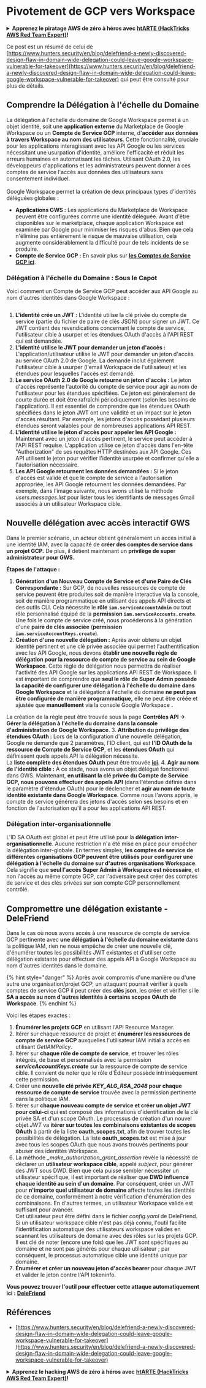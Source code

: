 # Pivotement de GCP vers Workspace

<details>

<summary><strong>Apprenez le piratage AWS de zéro à héros avec</strong> <a href="https://training.hacktricks.xyz/courses/arte"><strong>htARTE (HackTricks AWS Red Team Expert)</strong></a><strong>!</strong></summary>

Autres moyens de soutenir HackTricks :

* Si vous souhaitez voir votre **entreprise annoncée dans HackTricks** ou **télécharger HackTricks en PDF**, consultez les [**PLANS D'ABONNEMENT**](https://github.com/sponsors/carlospolop)!
* Obtenez le [**merchandising officiel PEASS & HackTricks**](https://peass.creator-spring.com)
* Découvrez [**La Famille PEASS**](https://opensea.io/collection/the-peass-family), notre collection d'[**NFTs exclusifs**](https://opensea.io/collection/the-peass-family)
* **Rejoignez le** 💬 [**groupe Discord**](https://discord.gg/hRep4RUj7f) ou le [**groupe Telegram**](https://t.me/peass) ou **suivez** moi sur **Twitter** 🐦 [**@carlospolopm**](https://twitter.com/carlospolopm)**.**
* **Partagez vos astuces de piratage en soumettant des PR aux dépôts github** [**HackTricks**](https://github.com/carlospolop/hacktricks) et [**HackTricks Cloud**](https://github.com/carlospolop/hacktricks-cloud).

</details>

Ce post est un résumé de celui de [https://www.hunters.security/en/blog/delefriend-a-newly-discovered-design-flaw-in-domain-wide-delegation-could-leave-google-workspace-vulnerable-for-takeover](https://www.hunters.security/en/blog/delefriend-a-newly-discovered-design-flaw-in-domain-wide-delegation-could-leave-google-workspace-vulnerable-for-takeover) qui peut être consulté pour plus de détails.

## **Comprendre la Délégation à l'échelle du Domaine**

La délégation à l'échelle du domaine de Google Workspace permet à un objet identité, soit une **application externe** du Marketplace de Google Workspace ou un **Compte de Service GCP** interne, d'**accéder aux données à travers Workspace au nom des utilisateurs**. Cette fonctionnalité, cruciale pour les applications interagissant avec les API Google ou les services nécessitant une usurpation d'identité, améliore l'efficacité et réduit les erreurs humaines en automatisant les tâches. Utilisant OAuth 2.0, les développeurs d'applications et les administrateurs peuvent donner à ces comptes de service l'accès aux données des utilisateurs sans consentement individuel.\
\
Google Workspace permet la création de deux principaux types d'identités déléguées globales :

* **Applications GWS :** Les applications du Marketplace de Workspace peuvent être configurées comme une identité déléguée. Avant d'être disponibles sur le marketplace, chaque application Workspace est examinée par Google pour minimiser les risques d'abus. Bien que cela n'élimine pas entièrement le risque de mauvaise utilisation, cela augmente considérablement la difficulté pour de tels incidents de se produire.
* **Compte de Service GCP :** En savoir plus sur [**les Comptes de Service GCP ici**](gcp-basic-information.md#service-accounts).

### **Délégation à l'échelle du Domaine : Sous le Capot**

Voici comment un Compte de Service GCP peut accéder aux API Google au nom d'autres identités dans Google Workspace :

<figure><img src="../../.gitbook/assets/image.png" alt=""><figcaption></figcaption></figure>

1. **L'identité crée un JWT :** L'identité utilise la clé privée du compte de service (partie du fichier de paire de clés JSON) pour signer un JWT. Ce JWT contient des revendications concernant le compte de service, l'utilisateur cible à usurper et les étendues OAuth d'accès à l'API REST qui est demandée.
2. **L'identité utilise le JWT pour demander un jeton d'accès :** L'application/utilisateur utilise le JWT pour demander un jeton d'accès au service OAuth 2.0 de Google. La demande inclut également l'utilisateur cible à usurper (l'email Workspace de l'utilisateur) et les étendues pour lesquelles l'accès est demandé.
3. **Le service OAuth 2.0 de Google retourne un jeton d'accès :** Le jeton d'accès représente l'autorité du compte de service pour agir au nom de l'utilisateur pour les étendues spécifiées. Ce jeton est généralement de courte durée et doit être rafraîchi périodiquement (selon les besoins de l'application). Il est essentiel de comprendre que les étendues OAuth spécifiées dans le jeton JWT ont une validité et un impact sur le jeton d'accès résultant. Par exemple, les jetons d'accès possédant plusieurs étendues seront valables pour de nombreuses applications API REST.
4. **L'identité utilise le jeton d'accès pour appeler les API Google :** Maintenant avec un jeton d'accès pertinent, le service peut accéder à l'API REST requise. L'application utilise ce jeton d'accès dans l'en-tête "Authorization" de ses requêtes HTTP destinées aux API Google. Ces API utilisent le jeton pour vérifier l'identité usurpée et confirmer qu'elle a l'autorisation nécessaire.
5. **Les API Google retournent les données demandées :** Si le jeton d'accès est valide et que le compte de service a l'autorisation appropriée, les API Google retournent les données demandées. Par exemple, dans l'image suivante, nous avons utilisé la méthode _users.messages.list_ pour lister tous les identifiants de messages Gmail associés à un utilisateur Workspace cible.

## Nouvelle délégation avec accès interactif GWS

Dans le premier scénario, un acteur obtient généralement un accès initial à une identité IAM, avec la capacité de **créer des comptes de service dans un projet GCP.** De plus, il détient maintenant un **privilège de super administrateur pour GWS.**

**Étapes de l'attaque :**

1. **Génération d'un Nouveau Compte de Service et d'une Paire de Clés Correspondante :** Sur GCP, de nouvelles ressources de compte de service peuvent être produites soit de manière interactive via la console, soit de manière programmatique en utilisant des appels API directs et des outils CLI. Cela nécessite le **rôle `iam.serviceAccountAdmin`** ou tout rôle personnalisé équipé de la **permission `iam.serviceAccounts.create`**. Une fois le compte de service créé, nous procéderons à la génération d'une **paire de clés associée** (**permission `iam.serviceAccountKeys.create`**).
2. **Création d'une nouvelle délégation :** Après avoir obtenu un objet identité pertinent et une clé privée associée qui permet l'authentification avec les API Google, nous devons **établir une nouvelle règle de délégation pour la ressource de compte de service au sein de Google Workspace**. Cette règle de délégation nous permettra de réaliser l'activité des API Google sur les applications API REST de Workspace. Il est important de comprendre que **seul le rôle de Super Admin possède la capacité de configurer une délégation à l'échelle du domaine dans Google Workspace** et la délégation à l'échelle du domaine **ne peut pas être configurée de manière programmatique,** elle ne peut être créée et ajustée que **manuellement** via la console Google Workspace **.**

La création de la règle peut être trouvée sous la page **Contrôles API → Gérer la délégation à l'échelle du domaine dans la console d'administration de Google Workspace**.
3. **Attribution du privilège des étendues OAuth :** Lors de la configuration d'une nouvelle délégation, Google ne demande que 2 paramètres, l'ID client, qui est **l'ID OAuth de la ressource de Compte de Service GCP**, et les **étendues OAuth** qui définissent quels appels API la délégation nécessite.\
La **liste complète des étendues OAuth** peut être trouvée [**ici**](https://developers.google.com/identity/protocols/oauth2/scopes).
4. **Agir au nom de l'identité cible :** À ce stade, nous avons un objet délégué fonctionnel dans GWS. Maintenant, **en utilisant la clé privée du Compte de Service GCP, nous pouvons effectuer des appels API** (dans l'étendue définie dans le paramètre d'étendue OAuth) pour le déclencher et **agir au nom de toute identité existante dans Google Workspace**. Comme nous l'avons appris, le compte de service générera des jetons d'accès selon ses besoins et en fonction de l'autorisation qu'il a pour les applications API REST.
### Délégation inter-organisationnelle

L'ID SA OAuth est global et peut être utilisé pour la **délégation inter-organisationnelle**. Aucune restriction n'a été mise en place pour empêcher la délégation inter-globale. En termes simples, **les comptes de service de différentes organisations GCP peuvent être utilisés pour configurer une délégation à l'échelle du domaine sur d'autres organisations Workspace**. Cela signifie que **seul l'accès Super Admin à Workspace est nécessaire**, et non l'accès au même compte GCP, car l'adversaire peut créer des comptes de service et des clés privées sur son compte GCP personnellement contrôlé.

## Compromettre une délégation existante - DeleFriend

Dans le cas où nous avons accès à une ressource de compte de service GCP pertinente avec **une délégation à l'échelle du domaine existante** dans la politique IAM, rien ne nous empêche de créer une nouvelle clé, d'énumérer toutes les possibilités JWT existantes et d'utiliser cette délégation existante pour effectuer des appels API à Google Workspace au nom d'autres identités dans le domaine.

{% hint style="danger" %}
Après avoir compromis d'une manière ou d'une autre une organisation/projet GCP, un attaquant pourrait vérifier à quels comptes de service GCP il peut créer des **clés json**, les créer et vérifier si le **SA a accès au nom d'autres identités à certains scopes OAuth de Workspace**.
{% endhint %}

Voici les étapes exactes :

1. **Énumérer les projets GCP** en utilisant l'API Resource Manager.
2. Itérer sur chaque ressource de projet et **énumérer les ressources de compte de service GCP** auxquelles l'utilisateur IAM initial a accès en utilisant _GetIAMPolicy_.
3. Itérer sur **chaque rôle de compte de service**, et trouver les rôles intégrés, de base et personnalisés avec la permission _**serviceAccountKeys.create**_ sur la ressource de compte de service cible. Il convient de noter que le rôle d'Éditeur possède intrinsèquement cette permission.
4. Créer une **nouvelle clé privée **_**KEY\_ALG\_RSA\_2048**_** pour chaque ressource de compte de service** trouvée avec la permission pertinente dans la politique IAM.
5. Itérer sur **chaque nouveau compte de service et créer un objet **_**JWT**_** pour celui-ci** qui est composé des informations d'identification de la clé privée SA et d'un scope OAuth. Le processus de création d'un nouvel objet _JWT_ va **itérer sur toutes les combinaisons existantes de scopes OAuth** à partir de la liste **oauth\_scopes.txt**, afin de trouver toutes les possibilités de délégation. La liste **oauth\_scopes.txt** est mise à jour avec tous les scopes OAuth que nous avons trouvés pertinents pour abuser des identités Workspace.
6. La méthode _\_make\_authorization\_grant\_assertion_ révèle la nécessité de déclarer un **utilisateur workspace cible**, appelé _subject_, pour générer des JWT sous DWD. Bien que cela puisse sembler nécessiter un utilisateur spécifique, il est important de réaliser que **DWD influence chaque identité au sein d'un domaine**. Par conséquent, créer un JWT pour **n'importe quel utilisateur de domaine** affecte toutes les identités de ce domaine, conformément à notre vérification d'énumération des combinaisons. En d'autres termes, un utilisateur Workspace valide est suffisant pour avancer.\
Cet utilisateur peut être défini dans le fichier _config.yaml_ de DeleFriend. Si un utilisateur workspace cible n'est pas déjà connu, l'outil facilite l'identification automatique des utilisateurs workspace valides en scannant les utilisateurs de domaine avec des rôles sur les projets GCP. Il est clé de noter (encore une fois) que les JWT sont spécifiques au domaine et ne sont pas générés pour chaque utilisateur ; par conséquent, le processus automatique cible une identité unique par domaine.
7. **Énumérer et créer un nouveau jeton d'accès bearer** pour chaque JWT et valider le jeton contre l'API tokeninfo.

**Vous pouvez trouver l'outil pour effectuer cette attaque automatiquement ici :** [**DeleFriend**](https://github.com/axon-git/DeleFriend)

## Références

* [https://www.hunters.security/en/blog/delefriend-a-newly-discovered-design-flaw-in-domain-wide-delegation-could-leave-google-workspace-vulnerable-for-takeover](https://www.hunters.security/en/blog/delefriend-a-newly-discovered-design-flaw-in-domain-wide-delegation-could-leave-google-workspace-vulnerable-for-takeover)

<details>

<summary><strong>Apprenez le hacking AWS de zéro à héros avec</strong> <a href="https://training.hacktricks.xyz/courses/arte"><strong>htARTE (HackTricks AWS Red Team Expert)</strong></a><strong>!</strong></summary>

Autres moyens de soutenir HackTricks :

* Si vous souhaitez voir votre **entreprise annoncée dans HackTricks** ou **télécharger HackTricks en PDF**, consultez les [**PLANS D'ABONNEMENT**](https://github.com/sponsors/carlospolop)!
* Obtenez le [**merchandising officiel PEASS & HackTricks**](https://peass.creator-spring.com)
* Découvrez [**La Famille PEASS**](https://opensea.io/collection/the-peass-family), notre collection d'[**NFTs**](https://opensea.io/collection/the-peass-family) exclusifs
* **Rejoignez le** 💬 [**groupe Discord**](https://discord.gg/hRep4RUj7f) ou le [**groupe telegram**](https://t.me/peass) ou **suivez** moi sur **Twitter** 🐦 [**@carlospolopm**](https://twitter.com/carlospolopm)**.**
* **Partagez vos astuces de hacking en soumettant des PR aux dépôts github** [**HackTricks**](https://github.com/carlospolop/hacktricks) et [**HackTricks Cloud**](https://github.com/carlospolop/hacktricks-cloud).

</details>
